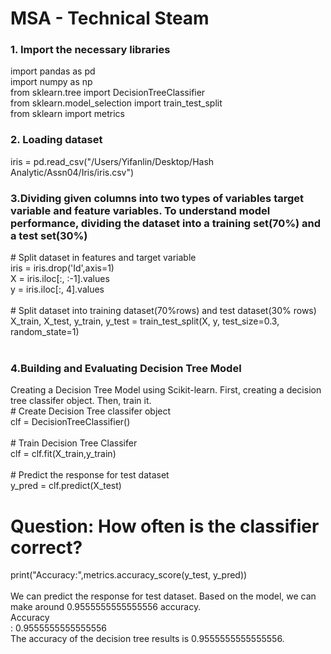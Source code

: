 # MSA - Technical Steam

<h3> 1. Import the necessary libraries</h3>
<div>	import pandas as pd </div>	
<div>	import numpy as np</div>	
<div>	from sklearn.tree import DecisionTreeClassifier  </div>	
<div>	from sklearn.model_selection import train_test_split </div>	
<div>	from sklearn import metrics </div>
	
<h3>2. Loading dataset </h3>
<div> iris = pd.read_csv("/Users/Yifanlin/Desktop/Hash Analytic/Assn04/Iris/iris.csv")</div>	

<h3>3.Dividing given columns into two types of variables target variable and feature variables. To understand model performance, dividing the dataset into a training set(70%) and a test set(30%) </h3>
<div> # Split dataset in features and target variable</div>

<div>	iris = iris.drop('Id',axis=1)</div>	
<div>	X = iris.iloc[:, :-1].values</div>	
<div>	y = iris.iloc[:, 4].values </div>
<br><div> # Split dataset into training dataset(70%rows) and test dataset(30% rows)</div>	
<div>X_train, X_test, y_train, y_test = train_test_split(X, y, test_size=0.3, random_state=1)</div></br>	

<h3> 4.Building  and Evaluating Decision Tree Model</h3>
<div> Creating a Decision Tree Model using Scikit-learn. First, creating a decision tree classifer object. Then, train it. </div>	
<div># Create Decision Tree classifer object</div>	
<div>clf = DecisionTreeClassifier()</div>	
<br>
<div># Train Decision Tree Classifer </div>
<div>clf = clf.fit(X_train,y_train) </div></br>

<div># Predict the response for test dataset </div>
<div>y_pred = clf.predict(X_test) </div>

# Question: How often is the classifier correct?
<div>print("Accuracy:",metrics.accuracy_score(y_test, y_pred)) </div>
<br><div> We can predict the response for test dataset. Based on the model, we can make around 0.9555555555555556 accuracy. </div>
<div>Accuracy</div>: 0.9555555555555556</div>
<div>The accuracy of the decision tree results is 0.9555555555555556.</div></br>

